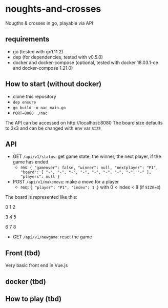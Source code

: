 # noughts-and-crosses

Nougths & crosses in go, playable via API

## requirements
  - go (tested with go1.11.2)
  - dep (for dependencies, tested with v0.5.0)
  - docker and docker-compose (optional, tested with docker 18.03.1-ce and docker-compose 1.21.0)
  
## How to start (without docker)
  - clone this repository
  - `dep ensure`
  - `go build -o nac main.go`
  - `PORT=8080 ./nac`
  
The API can be accessed on http://localhost:8080
The board size defaults to 3x3 and can be changed with env var `SIZE`

## API
  - GET `/api/v1/status`: get game state, the winner, the next player, if the game has ended
    - res: ```{
    "gameover": false,
    "winner": null,
    "nextplayer": "P1",
    "board": [
        "-",
        "-",
        "-",
        "-",
        "-",
        "-",
        "-",
        "-",
        "-"
    ],
    "players": null
}```
  - POST `/api/v1/makemove`: make a move for a player
    - req: ```{
	"player": "P1",
	"index": 1
}``` with 0 < index < 8 (if `SIZE=3`)

The board is represented like this:

  0  1  2

  3  4  5

  6  7  8

  - GET `/api/v1/newgame`: reset the game

## Front (tbd)
Very basic front end in Vue.js

## docker (tbd)

## How to play (tbd)
